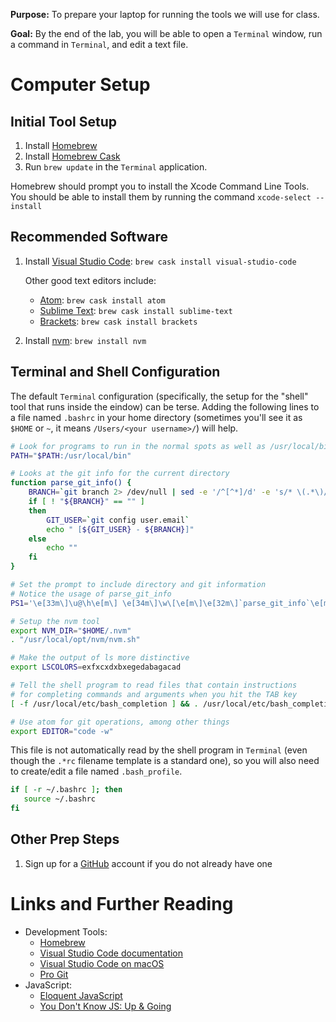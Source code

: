 **Purpose:** To prepare your laptop for running the tools we will use for class.

**Goal:** By the end of the lab, you will be able to open a `Terminal` window, run a command in `Terminal`, and edit a text file.


# Computer Setup


## Initial Tool Setup

1.  Install [Homebrew](http://brew.sh)
2.  Install [Homebrew Cask](http://caskroom.io/)
3.  Run `brew update` in the `Terminal` application.

Homebrew should prompt you to install the Xcode Command Line Tools. You should be able to install them by running the command `xcode-select --install`


## Recommended Software

1.  Install [Visual Studio Code](https://code.visualstudio.com): `brew cask install visual-studio-code`
    
    Other good text editors include:
    
    -   [Atom](http://atom.io): `brew cask install atom`
    -   [Sublime Text](https://www.sublimetext.com): `brew cask install sublime-text`
    -   [Brackets](http://brackets.io): `brew cask install brackets`

2.  Install [nvm](https://github.com/creationix/nvm): `brew install nvm`


## Terminal and Shell Configuration

The default `Terminal` configuration (specifically, the setup for the "shell" tool that runs inside the eindow) can be terse. Adding the following lines to a file named `.bashrc` in your home directory (sometimes you'll see it as `$HOME` or `~`, it means `/Users/<your username>/`) will help.

```bash
# Look for programs to run in the normal spots as well as /usr/local/bin
PATH="$PATH:/usr/local/bin"

# Looks at the git info for the current directory
function parse_git_info() {
    BRANCH=`git branch 2> /dev/null | sed -e '/^[^*]/d' -e 's/* \(.*\)/\1/'`
    if [ ! "${BRANCH}" == "" ]
    then
        GIT_USER=`git config user.email`
        echo " [${GIT_USER} - ${BRANCH}]"
    else
        echo ""
    fi
}

# Set the prompt to include directory and git information
# Notice the usage of parse_git_info
PS1='\e[33m\]\u@\h\e[m\] \e[34m\]\w\[\e[m\]\e[32m\]`parse_git_info`\e[m\]\n\$ '

# Setup the nvm tool
export NVM_DIR="$HOME/.nvm"
. "/usr/local/opt/nvm/nvm.sh"

# Make the output of ls more distinctive
export LSCOLORS=exfxcxdxbxegedabagacad

# Tell the shell program to read files that contain instructions
# for completing commands and arguments when you hit the TAB key
[ -f /usr/local/etc/bash_completion ] && . /usr/local/etc/bash_completion

# Use atom for git operations, among other things
export EDITOR="code -w"
```

This file is not automatically read by the shell program in `Terminal` (even though the `.*rc` filename template is a standard one), so you will also need to create/edit a file named `.bash_profile`.

```bash
if [ -r ~/.bashrc ]; then
   source ~/.bashrc
fi
```


## Other Prep Steps

1.  Sign up for a [GitHub](http://github.com) account if you do not already have one


# Links and Further Reading

-   Development Tools:
    -   [Homebrew](http://brew.sh)
    -   [Visual Studio Code documentation](https://code.visualstudio.com/docs)
    -   [Visual Studio Code on macOS](https://code.visualstudio.com/docs/setup/mac)
    -   [Pro Git](https://git-scm.com/book/en/v2)
-   JavaScript:
    -   [Eloquent JavaScript](http://eloquentjavascript.net)
    -   [You Don't Know JS: Up & Going](https://github.com/getify/You-Dont-Know-JS/tree/master/up%2520%2526%2520going)
